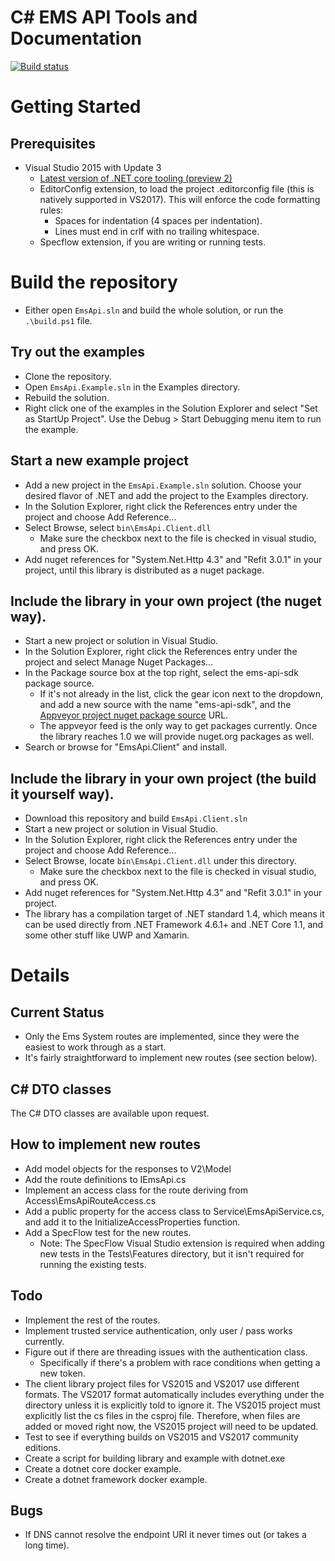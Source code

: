 # C\# EMS API Tools and Documentation

[![Build status](https://ci.appveyor.com/api/projects/status/h45t0p9hd6cutcyw?svg=true)](https://ci.appveyor.com/project/GEAviationFlightAnalytics/ems-api-sdk)

# Getting Started

## Prerequisites
* Visual Studio 2015 with Update 3
	* [Latest version of .NET core tooling (preview 2)](https://marketplace.visualstudio.com/items?itemName=JacquesEloff.MicrosoftASPNETandWebTools-9689)
	* EditorConfig extension, to load the project .editorconfig file (this is natively supported in VS2017). This will enforce the code formatting rules:
		* Spaces for indentation (4 spaces per indentation).
		* Lines must end in crlf with no trailing whitespace.
	* Specflow extension, if you are writing or running tests.

# Build the repository
* Either open `EmsApi.sln` and build the whole solution, or run the `.\build.ps1` file.

## Try out the examples
* Clone the repository.
* Open `EmsApi.Example.sln` in the Examples directory.
* Rebuild the solution.
* Right click one of the examples in the Solution Explorer and select "Set as StartUp Project". Use the Debug > Start Debugging menu item to run the example.

## Start a new example project
* Add a new project in the `EmsApi.Example.sln` solution. Choose your desired flavor of .NET and add the project to the Examples directory.
* In the Solution Explorer, right click the References entry under the project and choose Add Reference...
* Select Browse, select `bin\EmsApi.Client.dll`
	* Make sure the checkbox next to the file is checked in visual studio, and press OK.
* Add nuget references for "System.Net.Http 4.3" and "Refit 3.0.1" in your project, until this library is distributed as a nuget package.

## Include the library in your own project (the nuget way).
* Start a new project or solution in Visual Studio.
* In the Solution Explorer, right click the References entry under the project and select Manage Nuget Packages...
* In the Package source box at the top right, select the ems-api-sdk package source.
	* If it's not already in the list, click the gear icon next to the dropdown, and add a new source with the name "ems-api-sdk", and the [Appveyor project nuget package source](https://ci.appveyor.com/nuget/ems-api-sdk) URL.
	* The appveyor feed is the only way to get packages currently. Once the library reaches 1.0 we will provide nuget.org packages as well.
* Search or browse for "EmsApi.Client" and install.

## Include the library in your own project (the build it yourself way).
* Download this repository and build `EmsApi.Client.sln`
* Start a new project or solution in Visual Studio.
* In the Solution Explorer, right click the References entry under the project and choose Add Reference...
* Select Browse, locate `bin\EmsApi.Client.dll` under this directory.
	* Make sure the checkbox next to the file is checked in visual studio, and press OK.
* Add nuget references for "System.Net.Http 4.3" and "Refit 3.0.1" in your project.
* The library has a compilation target of .NET standard 1.4, which means it can be used directly from .NET Framework 4.6.1+ and .NET Core 1.1, and some other stuff like UWP and Xamarin.

# Details

## Current Status
* Only the Ems System routes are implemented, since they were the easiest to work through as a start. 
* It's fairly straightforward to implement new routes (see section below).

## C\# DTO classes
The C\# DTO classes are available upon request.		

## How to implement new routes
* Add model objects for the responses to V2\Model
* Add the route definitions to IEmsApi.cs
* Implement an access class for the route deriving from Access\EmsApiRouteAccess.cs
* Add a public property for the access class to Service\EmsApiService.cs, and add it to the InitializeAccessProperties function.
* Add a SpecFlow test for the new routes.
	* Note: The SpecFlow Visual Studio extension is required when adding new tests in the Tests\Features directory, but it isn't required for running the existing tests.

## Todo
* Implement the rest of the routes.
* Implement trusted service authentication, only user / pass works currently.
* Figure out if there are threading issues with the authentication class.
    * Specifically if there's a problem with race conditions when getting a new token.
* The client library project files for VS2015 and VS2017 use different formats. The VS2017 format automatically includes everything under the directory unless it is explicitly told to ignore it. The VS2015 project must explicitly list the cs files in the csproj file. Therefore, when files are added or moved right now, the VS2015 project will need to be updated.
* Test to see if everything builds on VS2015 and VS2017 community editions.
* Create a script for building library and example with dotnet.exe
* Create a dotnet core docker example.
* Create a dotnet framework docker example.

## Bugs
* If DNS cannot resolve the endpoint URI it never times out (or takes a long time).